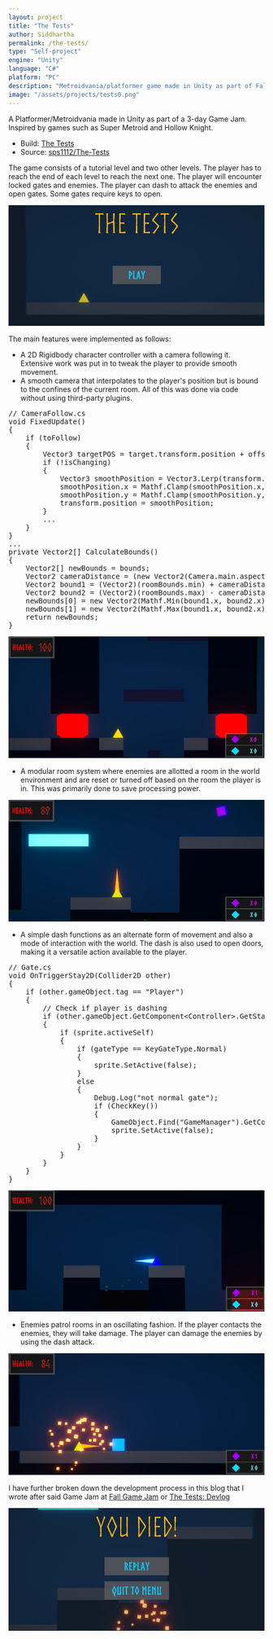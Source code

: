 ```yaml
---
layout: project
title: "The Tests"
author: Siddhartha
permalink: /the-tests/
type: "Self-project"
engine: "Unity"
language: "C#"
platform: "PC"
description: "Metroidvania/platformer game made in Unity as part of Fall Game Jam 2020. Developed 2D character controller, smooth camera, modular room system and used primitive art assets."
image: "/assets/projects/tests0.png"
---
```


A Platformer/Metroidvania made in Unity as part of a 3-day Game Jam. Inspired by games such as Super Metroid and Hollow Knight. 

- Build: <a href="https://kingcrimson1112.itch.io/the-tests">The Tests</a>
- Source: <a href="https://github.com/sps1112/The-Tests">sps1112/The-Tests</a>

The game consists of a tutorial level and two other levels. The player has to reach the end of each level to reach the next one. The player will encounter locked gates and enemies. The player can dash to attack the enemies and open gates. Some gates require keys to open.

<img class="article-screenshot" src="/assets/projects/tests0.png" alt=""/>

The main features were implemented as follows:
- A 2D Rigidbody character controller with a camera following it. Extensive work was put in to tweak the player to provide smooth movement.
- A smooth camera that interpolates to the player's position but is bound to the confines of the current room. All of this was done via code without using third-party plugins.
<div class="code-container">
<pre class="code-block">
// CameraFollow.cs
void FixedUpdate()
{
    if (toFollow)
    {
        Vector3 targetPOS = target.transform.position + offset;
        if (!isChanging)
        {
            Vector3 smoothPosition = Vector3.Lerp(transform.position, targetPOS, smoothFactor);
            smoothPosition.x = Mathf.Clamp(smoothPosition.x, bounds[0].x, bounds[1].x);
            smoothPosition.y = Mathf.Clamp(smoothPosition.y, bounds[0].y, bounds[1].y);
            transform.position = smoothPosition;
        }
        ...
    }
}
...
private Vector2[] CalculateBounds()
{
    Vector2[] newBounds = bounds;
    Vector2 cameraDistance = (new Vector2(Camera.main.aspect, 1)) * Camera.main.orthographicSize;
    Vector2 bound1 = (Vector2)(roomBounds.min) + cameraDistance;
    Vector2 bound2 = (Vector2)(roomBounds.max) - cameraDistance;
    newBounds[0] = new Vector2(Mathf.Min(bound1.x, bound2.x), Mathf.Min(bound1.y, bound2.y));
    newBounds[1] = new Vector2(Mathf.Max(bound1.x, bound2.x), Mathf.Max(bound1.y, bound2.y));
    return newBounds;
}
</pre>
</div>

<img class="article-screenshot" src="/assets/projects/tests1.png" alt=""/>

- A modular room system where enemies are allotted a room in the world environment and are reset or turned off based on the room the player is in. This was primarily done to save processing power.

<img class="article-screenshot" src="/assets/projects/tests2.png" alt=""/>

- A simple dash functions as an alternate form of movement and also a mode of interaction with the world. The dash is also used to open doors, making it a versatile action available to the player.

<div class="code-container">
<pre class="code-block">
// Gate.cs
void OnTriggerStay2D(Collider2D other)
{
    if (other.gameObject.tag == "Player")
    {
        // Check if player is dashing
        if (other.gameObject.GetComponent&lt;Controller&gt;.GetStatus())
        {
            if (sprite.activeSelf)
            {
                if (gateType == KeyGateType.Normal)
                {
                    sprite.SetActive(false);
                }
                else
                {
                    Debug.Log("not normal gate");
                    if (CheckKey())
                    {
                        GameObject.Find("GameManager").GetComponent&lt;KeyManager&gt;.UseKey(gateType);
                        sprite.SetActive(false);
                    }
                }
            }
        }
    }
}
</pre>
</div>

<img class="article-screenshot" src="/assets/projects/tests3.png" alt=""/>

- Enemies patrol rooms in an oscillating fashion. If the player contacts the enemies, they will take damage. The player can damage the enemies by using the dash attack.

<img class="article-screenshot" src="/assets/projects/tests5.png" alt=""/>

I have further broken down the development process in this blog that I wrote after said Game Jam at <a href="https://gds.sntiitk.in/2020/09/20/fall-game-jam.html">Fall Game Jam</a> or [The Tests: Devlog](/thetests-devlog/)

<img class="article-screenshot" src="/assets/projects/tests4.png" alt=""/>
